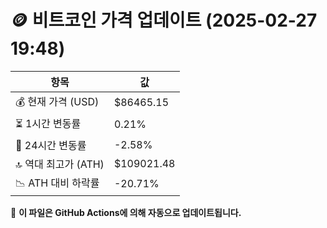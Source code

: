 # 🪙 비트코인 가격 업데이트 (2025-02-27 19:48)

| 항목                | 값 |
|--------------------|----------------|
| 💰 현재 가격 (USD) | $86465.15 |
| ⏳ 1시간 변동률    | 0.21% |
| 📆 24시간 변동률   | -2.58% |
| 🔝 역대 최고가 (ATH) | $109021.48 |
| 📉 ATH 대비 하락률 | -20.71% |

🔄 **이 파일은 GitHub Actions에 의해 자동으로 업데이트됩니다.**
